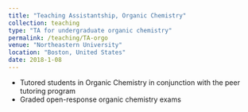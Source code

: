 ```yaml
---
title: "Teaching Assistantship, Organic Chemistry"
collection: teaching
type: "TA for undergraduate organic chemistry"
permalink: /teaching/TA-orgo
venue: "Northeastern University"
location: "Boston, United States"
date: 2018-1-08
---
```



* Tutored students in Organic Chemistry in conjunction with the peer tutoring program
* Graded open-response organic chemistry exams 
